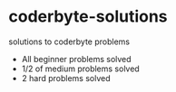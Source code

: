 coderbyte-solutions
===================

solutions to coderbyte problems

- All beginner problems solved 
- 1/2 of medium problems solved
- 2 hard problems solved
